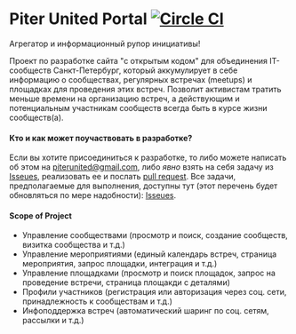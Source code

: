 # Piter United Portal [![Circle CI](https://circleci.com/gh/Piter-United/puportal.svg?style=svg)](https://circleci.com/gh/Piter-United/puportal)

Агрегатор и информационный рупор инициативы!

Проект по разработке сайта "с открытым кодом" для объединения IT-сообществ
Санкт-Петербург,  который аккумулирует в себе информацию о сообществах,
регулярных встречах (meetups) и  площадках для проведения этих встреч.
Позволит активистам тратить меньше времени на организацию встреч, а
действующим и потенциальным  участникам сообществ всегда быть в курсе жизни
сообществ(а).

#### Кто и как может поучаствовать в разработке?

Если вы хотите присоединиться к разработке, то либо можете написать об этом на
piterunited@gmail.com, либо *явно* взять на себя задачу из
[Isseues](https://github.com/Piter-United/puportal/issues), реализовать ее и
послать [pull request](https://help.github.com/articles/using-pull-requests/).
Все задачи, предполагаемые для выполнения, доступны тут (этот перечень будет
обновляться по мере надобности):
[Isseues](https://github.com/Piter-United/puportal/issues).

#### Scope of Project

*   Управление сообществами (просмотр и поиск, создание сообществ, визитка
    сообщества и т.д.)
*   Управление мероприятиями (единый календарь встреч, страница мероприятия,
    запрос площадки, интеграция и т.д.)
*   Управление площадками (просмотр и поиск площадок, запрос на проведение
    встречи, страница площакди с деталями)
*   Профили участников (регистрация или авторизация через соц. сети,
    принадлежность к сообществам и т.д.)
*   Инфоподдержка встреч (автоматический шаринг по соц. сетям, рассылки и
    т.д.)

